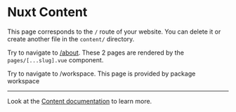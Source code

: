 # Nuxt Content

This page corresponds to the `/` route of your website. You can delete it or create another file in the `content/` directory.

Try to navigate to [/about](/about). These 2 pages are rendered by the `pages/[...slug].vue` component.

Try to navigate to <CrossPackageLink href='/workspace'>/workspace</CrossPackageLink>. This page is provided by package workspace

---

Look at the [Content documentation](https://content.nuxtjs.org/) to learn more.

